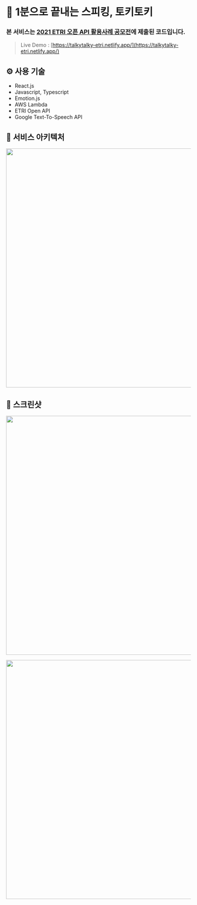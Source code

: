 # 🎤 1분으로 끝내는 스피킹, 토키토키

### 본 서비스는 [2021 ETRI 오픈 API 활용사례 공모전](https://aiopen.etri.re.kr/intro_notice_view.php?wr_id=98)에 제출된 코드입니다.

> Live Demo : [https://talkytalky-etri.netlify.app/](https://talkytalky-etri.netlify.app/)

## ⚙ 사용 기술

- React.js
- Javascript, Typescript
- Emotion.js
- AWS Lambda
- ETRI Open API
- Google Text-To-Speech API

## 🔨 서비스 아키텍처

<img width = "650" src = "https://user-images.githubusercontent.com/26535030/137463503-0bd22824-1f9a-487e-ab73-43f0e312f745.png"></img>

## 📸 스크린샷

<img width = "650" src = "https://user-images.githubusercontent.com/26535030/137469136-bc7e5da9-9126-4ca9-97fc-3b6b7538c94a.png"></img>

<img width = "650" src = "https://user-images.githubusercontent.com/26535030/137469507-012345bf-83e1-43a8-8de5-8ec4719c1b4a.png"></img>
